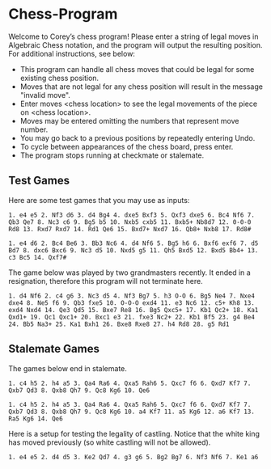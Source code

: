 # Chess-Program

Welcome to Corey’s chess program! Please enter a string of legal moves in Algebraic Chess notation,
and the program will output the resulting position. For additional instructions, see below:

- This program can handle all chess moves that could be legal for some existing chess position.
- Moves that are not legal for any chess position will result in the message "invalid move".
- Enter moves \<chess location\> to see the legal movements of the piece on \<chess location\>.
- Moves may be entered omitting the numbers that represent move number.
- You may go back to a previous positions by repeatedly entering Undo.
- To cycle between appearances of the chess board, press enter.
- The program stops running at checkmate or stalemate.

## Test Games
Here are some test games that you may use as inputs:



```
1. e4 e5 2. Nf3 d6 3. d4 Bg4 4. dxe5 Bxf3 5. Qxf3 dxe5 6. Bc4 Nf6 7. Qb3 Qe7 8. Nc3 c6 9. Bg5 b5 10. Nxb5 cxb5 11. Bxb5+ Nb8d7 12. 0-0-0 Rd8 13. Rxd7 Rxd7 14. Rd1 Qe6 15. Bxd7+ Nxd7 16. Qb8+ Nxb8 17. Rd8#
```

```
1. e4 d6 2. Bc4 Be6 3. Bb3 Nc6 4. d4 Nf6 5. Bg5 h6 6. Bxf6 exf6 7. d5 Bd7 8. dxc6 Bxc6 9. Nc3 d5 10. Nxd5 g5 11. Qh5 Bxd5 12. Bxd5 Bb4+ 13. c3 Bc5 14. Qxf7#
```

The game below was played by two grandmasters recently. It ended in a resignation, therefore this program will not terminate here.

```
1. d4 Nf6 2. c4 g6 3. Nc3 d5 4. Nf3 Bg7 5. h3 O-O 6. Bg5 Ne4 7. Nxe4 dxe4 8. Ne5 f6 9. Qb3 fxe5 10. O-O-O exd4 11. e3 Nc6 12. c5+ Kh8 13. exd4 Nxd4 14. Qe3 Qd5 15. Bxe7 Re8 16. Bg5 Qxc5+ 17. Kb1 Qc2+ 18. Ka1 Qxd1+ 19. Qc1 Qxc1+ 20. Bxc1 e3 21. fxe3 Nc2+ 22. Kb1 Bf5 23. g4 Be4 24. Bb5 Na3+ 25. Ka1 Bxh1 26. Bxe8 Rxe8 27. h4 Rd8 28. g5 Rd1
```

## Stalemate Games

The games below end in stalemate. 

```
1. c4 h5 2. h4 a5 3. Qa4 Ra6 4. Qxa5 Rah6 5. Qxc7 f6 6. Qxd7 Kf7 7. Qxb7 Qd3 8. Qxb8 Qh7 9. Qc8 Kg6 10. Qe6
```

```
1. c4 h5 2. h4 a5 3. Qa4 Ra6 4. Qxa5 Rah6 5. Qxc7 f6 6. Qxd7 Kf7 7. Qxb7 Qd3 8. Qxb8 Qh7 9. Qc8 Kg6 10. a4 Kf7 11. a5 Kg6 12. a6 Kf7 13. Ra5 Kg6 14. Qe6
```
Here is a setup for testing the legality of castling. Notice that the white king has moved previously (so white castling will not be allowed).

```
1. e4 e5 2. d4 d5 3. Ke2 Qd7 4. g3 g6 5. Bg2 Bg7 6. Nf3 Nf6 7. Ke1 a6
```
